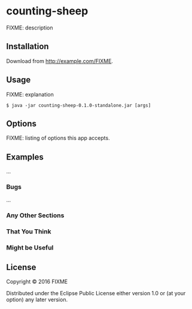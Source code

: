 # counting-sheep

FIXME: description

## Installation

Download from http://example.com/FIXME.

## Usage

FIXME: explanation

    $ java -jar counting-sheep-0.1.0-standalone.jar [args]

## Options

FIXME: listing of options this app accepts.

## Examples

...

### Bugs

...

### Any Other Sections
### That You Think
### Might be Useful

## License

Copyright © 2016 FIXME

Distributed under the Eclipse Public License either version 1.0 or (at
your option) any later version.
